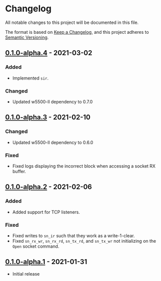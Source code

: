 # Changelog
All notable changes to this project will be documented in this file.

The format is based on [Keep a Changelog](https://keepachangelog.com/en/1.0.0/),
and this project adheres to [Semantic Versioning](https://semver.org/spec/v2.0.0.html).

## [0.1.0-alpha.4] - 2021-03-02
### Added
- Implemented `sir`.

### Changed
- Updated w5500-ll dependency to 0.7.0

## [0.1.0-alpha.3] - 2021-02-10
### Changed
- Updated w5500-ll dependency to 0.6.0

### Fixed
- Fixed logs displaying the incorrect block when accessing a socket RX buffer.

## [0.1.0-alpha.2] - 2021-02-06
### Added
- Added support for TCP listeners.

### Fixed
- Fixed writes to `sn_ir` such that they work as a write-1-clear.
- Fixed `sn_rx_wr`, `sn_rx_rd`, `sn_tx_rd`, and `sn_tx_wr` not initializing on the `Open` socket command.

## [0.1.0-alpha.1] - 2021-01-31
- Initial release

[Unreleased]: https://github.com/newAM/w5500-regsim-rs/compare/v0.1.0-alpha.4...HEAD
[0.1.0-alpha.4]: https://github.com/newAM/w5500-regsim-rs/compare/v0.1.0-alpha.3...v0.1.0-alpha.4
[0.1.0-alpha.3]: https://github.com/newAM/w5500-regsim-rs/compare/v0.1.0-alpha.2...v0.1.0-alpha.3
[0.1.0-alpha.2]: https://github.com/newAM/w5500-regsim-rs/compare/v0.1.0-alpha.1...v0.1.0-alpha.2
[0.1.0-alpha.1]: https://github.com/newAM/w5500-regsim-rs/releases/tag/v0.1.0-alpha.1
